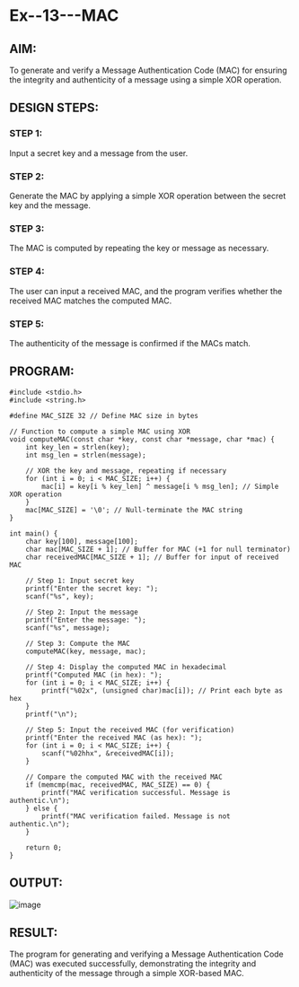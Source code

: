 # Ex--13---MAC

## AIM:
To generate and verify a Message Authentication Code (MAC) for ensuring the integrity and authenticity of a message using a simple XOR operation.

## DESIGN STEPS:
### STEP 1:
Input a secret key and a message from the user.

### STEP 2:
Generate the MAC by applying a simple XOR operation between the secret key and the message.

### STEP 3:
The MAC is computed by repeating the key or message as necessary.

### STEP 4:
The user can input a received MAC, and the program verifies whether the received MAC matches the computed MAC.

### STEP 5:
The authenticity of the message is confirmed if the MACs match.

## PROGRAM:
~~~
#include <stdio.h>
#include <string.h>

#define MAC_SIZE 32 // Define MAC size in bytes

// Function to compute a simple MAC using XOR
void computeMAC(const char *key, const char *message, char *mac) {
    int key_len = strlen(key);
    int msg_len = strlen(message);
    
    // XOR the key and message, repeating if necessary
    for (int i = 0; i < MAC_SIZE; i++) {
        mac[i] = key[i % key_len] ^ message[i % msg_len]; // Simple XOR operation
    }
    mac[MAC_SIZE] = '\0'; // Null-terminate the MAC string
}

int main() {
    char key[100], message[100];
    char mac[MAC_SIZE + 1]; // Buffer for MAC (+1 for null terminator)
    char receivedMAC[MAC_SIZE + 1]; // Buffer for input of received MAC

    // Step 1: Input secret key
    printf("Enter the secret key: ");
    scanf("%s", key);

    // Step 2: Input the message
    printf("Enter the message: ");
    scanf("%s", message);

    // Step 3: Compute the MAC
    computeMAC(key, message, mac);

    // Step 4: Display the computed MAC in hexadecimal
    printf("Computed MAC (in hex): ");
    for (int i = 0; i < MAC_SIZE; i++) {
        printf("%02x", (unsigned char)mac[i]); // Print each byte as hex
    }
    printf("\n");

    // Step 5: Input the received MAC (for verification)
    printf("Enter the received MAC (as hex): ");
    for (int i = 0; i < MAC_SIZE; i++) {
        scanf("%02hhx", &receivedMAC[i]);
    }

    // Compare the computed MAC with the received MAC
    if (memcmp(mac, receivedMAC, MAC_SIZE) == 0) {
        printf("MAC verification successful. Message is authentic.\n");
    } else {
        printf("MAC verification failed. Message is not authentic.\n");
    }

    return 0;
}
~~~

## OUTPUT:
![image](https://github.com/user-attachments/assets/35d39a46-51ba-49df-ba7f-15ac9c447dc6)

## RESULT:
The program for generating and verifying a Message Authentication Code (MAC) was executed successfully, demonstrating the integrity and authenticity of the message through a simple XOR-based MAC.
